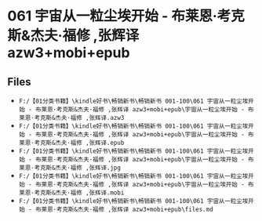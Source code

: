 # 061 宇宙从一粒尘埃开始 - 布莱恩·考克斯&杰夫·福修 ,张辉译 azw3+mobi+epub

## Files

- `F:/【01分类书籍】\kindle好书\畅销新书\畅销新书 001-100\061 宇宙从一粒尘埃开始 - 布莱恩·考克斯&杰夫·福修 ,张辉译 azw3+mobi+epub\宇宙从一粒尘埃开始 - 布莱恩·考克斯&杰夫·福修 ,张辉译.azw3`
- `F:/【01分类书籍】\kindle好书\畅销新书\畅销新书 001-100\061 宇宙从一粒尘埃开始 - 布莱恩·考克斯&杰夫·福修 ,张辉译 azw3+mobi+epub\宇宙从一粒尘埃开始 - 布莱恩·考克斯&杰夫·福修 ,张辉译.epub`
- `F:/【01分类书籍】\kindle好书\畅销新书\畅销新书 001-100\061 宇宙从一粒尘埃开始 - 布莱恩·考克斯&杰夫·福修 ,张辉译 azw3+mobi+epub\宇宙从一粒尘埃开始 - 布莱恩·考克斯&杰夫·福修 ,张辉译.jpg`
- `F:/【01分类书籍】\kindle好书\畅销新书\畅销新书 001-100\061 宇宙从一粒尘埃开始 - 布莱恩·考克斯&杰夫·福修 ,张辉译 azw3+mobi+epub\宇宙从一粒尘埃开始 - 布莱恩·考克斯&杰夫·福修 ,张辉译.mobi`
- `F:/【01分类书籍】\kindle好书\畅销新书\畅销新书 001-100\061 宇宙从一粒尘埃开始 - 布莱恩·考克斯&杰夫·福修 ,张辉译 azw3+mobi+epub\files.md`
